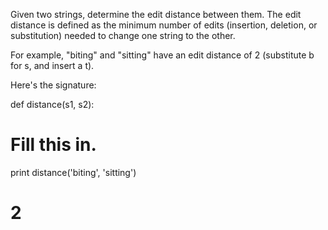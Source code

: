 ﻿Given two strings, determine the edit distance between them. The edit distance is defined as the minimum number of edits (insertion, deletion, or substitution) needed to change one string to the other.

For example, "biting" and "sitting" have an edit distance of 2 (substitute b for s, and insert a t).

Here's the signature:

def distance(s1, s2):
  # Fill this in.
         
print distance('biting', 'sitting')
# 2
